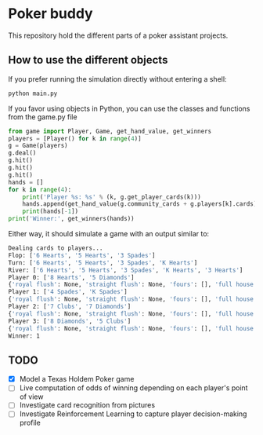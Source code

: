 # Poker buddy
This repository hold the different parts of a poker assistant projects. 

## How to use the different objects

If you prefer running the simulation directly without entering a shell:

```bash
python main.py
```

If you favor using objects in Python, you can use the classes and functions from the game.py file

```python
from game import Player, Game, get_hand_value, get_winners
players = [Player() for k in range(4)]
g = Game(players)
g.deal()
g.hit()
g.hit()
g.hit()
hands = []
for k in range(4):
    print('Player %s: %s' % (k, g.get_player_cards(k)))
    hands.append(get_hand_value(g.community_cards + g.players[k].cards))
    print(hands[-1])
print('Winner:', get_winners(hands))
```

Either way, it should simulate a game with an output similar to:
```bash
Dealing cards to players...
Flop: ['6 Hearts', '5 Hearts', '3 Spades']
Turn: ['6 Hearts', '5 Hearts', '3 Spades', 'K Hearts']
River: ['6 Hearts', '5 Hearts', '3 Spades', 'K Hearts', '3 Hearts']
Player 0: ['8 Hearts', '5 Diamonds']
{'royal flush': None, 'straight flush': None, 'fours': [], 'full house': None, 'flush': 'Hearts', 'straight': [], 'threes': [], 'double pairs': [3, 1], 'pairs': [3, 1], 'high': 11}
Player 1: ['4 Spades', 'K Spades']
{'royal flush': None, 'straight flush': None, 'fours': [], 'full house': None, 'flush': [], 'straight': [], 'threes': [], 'double pairs': [11, 1], 'pairs': [11, 1], 'high': 11}
Player 2: ['7 Clubs', '7 Diamonds']
{'royal flush': None, 'straight flush': None, 'fours': [], 'full house': None, 'flush': [], 'straight': [], 'threes': [], 'double pairs': [5, 1], 'pairs': [5, 1], 'high': 11}
Player 3: ['8 Diamonds', '5 Clubs']
{'royal flush': None, 'straight flush': None, 'fours': [], 'full house': None, 'flush': [], 'straight': [], 'threes': [], 'double pairs': [3, 1], 'pairs': [3, 1], 'high': 11}
Winner: 1
```


## TODO
- [x] Model a Texas Holdem Poker game
- [ ] Live computation of odds of winning depending on each player's point of view
- [ ] Investigate card recognition from pictures
- [ ] Investigate Reinforcement Learning to capture player decision-making profile
